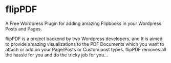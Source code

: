 # flipPDF
A Free Wordpress Plugin for adding amazing Flipbooks in your Wordpress Posts and Pages.

flipPDF is a project backend by two Wordpress developers, and It is aimed to provide amazing visualizations to the PDF Documents which you want to attach or add on your Page/Posts or Custom post types. flipPDF removes all the hassle for you and do the tricky job for you...
